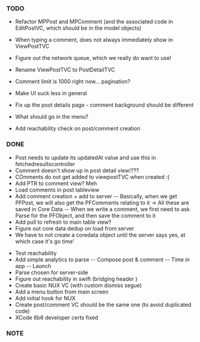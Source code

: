 ### TODO


* Refactor MPPost and MPComment (and the associated code in EditPostVC, which should be in the model objects)
* When typing a comment, does not always immediately show in ViewPostTVC
* Figure out the network queue, which we really do want to use!
* Rename ViewPostTVC to PostDetailTVC


* Comment limit is 1000 right now... pagination?
* Make UI suck less in general
* Fix up the post details page - comment background should be different
* What should go in the menu?
* Add reachability check on post/comment creation

### DONE

- Post needs to update its updatedAt value and use this in fetchedresultscontroller
- Comment doesn't show up in post detail view!???
- COmments do not get added to viewpostTVC when created :(
- Add PTR to comment view? Meh
- Load comments in post tableview
- Add comment creation + add to server
-- Basically, when we get PFPost, we will also get the PFComments relating to it -> All these are saved in Core Data
-- When we write a comment, we first need to ask Parse for the PFObject, and then save the comment to it
- Add pull to refresh to main table view?
- Figure out core data dedup on load from server
- We have to not create a coredata object until the server says yes, at which case it's go time'
* Test reachability
* Add simple analytics to parse
-- Compose post & comment
-- Time in app
-- Launch
* Parse chosen for server-side
* Figure out reachability in swift (bridging header )
* Create basic NUX VC (with custom dismiss segue)
* Add a menu button from main screen
* Add initial hook for NUX
* Create post/comment VC should be the same one (to avoid duplicated code)
* XCode 6b6 developer certs fixed

### NOTE